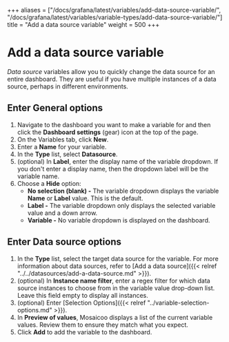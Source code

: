+++
aliases = ["/docs/grafana/latest/variables/add-data-source-variable/", "/docs/grafana/latest/variables/variable-types/add-data-source-variable/"]
title = "Add a data source variable"
weight = 500
+++

# Add a data source variable

_Data source_ variables allow you to quickly change the data source for an entire dashboard. They are useful if you have multiple instances of a data source, perhaps in different environments.

## Enter General options

1. Navigate to the dashboard you want to make a variable for and then click the **Dashboard settings** (gear) icon at the top of the page.
1. On the Variables tab, click **New**.
1. Enter a **Name** for your variable.
1. In the **Type** list, select **Datasource**.
1. (optional) In **Label**, enter the display name of the variable dropdown. If you don't enter a display name, then the dropdown label will be the variable name.
1. Choose a **Hide** option:
   - **No selection (blank) -** The variable dropdown displays the variable **Name** or **Label** value. This is the default.
   - **Label -** The variable dropdown only displays the selected variable value and a down arrow.
   - **Variable -** No variable dropdown is displayed on the dashboard.

## Enter Data source options

1. In the **Type** list, select the target data source for the variable. For more information about data sources, refer to [Add a data source]({{< relref "../../datasources/add-a-data-source.md" >}}).
1. (optional) In **Instance name filter**, enter a regex filter for which data source instances to choose from in the variable value drop-down list. Leave this field empty to display all instances.
1. (optional) Enter [Selection Options]({{< relref "../variable-selection-options.md" >}}).
1. In **Preview of values**, Mosaicoo displays a list of the current variable values. Review them to ensure they match what you expect.
1. Click **Add** to add the variable to the dashboard.
